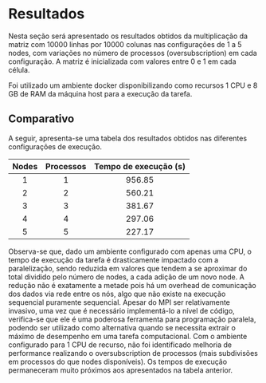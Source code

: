# Resultados

Nesta seção será apresentado os resultados obtidos da multiplicação da matriz com 10000 linhas por 10000 colunas nas configurações de 1 a 5 nodes, com variações no número de processos (oversubscription) em cada configuração. A matriz é inicializada com valores entre 0 e 1 em cada célula.

Foi utilizado um ambiente docker disponibilizando como recursos 1 CPU e 8 GB de RAM da máquina host para a execução da tarefa.

## Comparativo

A seguir, apresenta-se uma tabela dos resultados obtidos nas diferentes configurações de execução.

| Nodes | Processos | Tempo de execução (s) |
| :---: | :-------: | :-------------------: |
|   1   |     1     |        956.85         |
|   2   |     2     |        560.21         |
|   3   |     3     |        381.67         |
|   4   |     4     |        297.06         |
|   5   |     5     |        227.17         |

Observa-se que, dado um ambiente configurado com apenas uma CPU, o tempo de execução da tarefa é drasticamente impactado com a paralelização, sendo reduzida em valores que tendem a se aproximar do total dividido pelo número de nodes, a cada adição de um novo node. A redução não é exatamente a metade pois há um overhead de comunicação dos dados via rede entre os nós, algo que não existe na execução sequencial puramente sequencial. Apesar do MPI ser relativamente invasivo, uma vez que é necessário implementá-lo a nível de código, verifica-se que ele é uma poderosa ferramenta para programação paralela, podendo ser utilizado como alternativa quando se necessita extrair o máximo de desempenho em uma tarefa computacional. Com o ambiente configurado para 1 CPU de recurso, não foi identificado melhoria de performance realizando o oversubscription de processos (mais subdivisões em processos do que nodes disponíveis). Os tempos de execução permaneceram muito próximos aos apresentados na tabela anterior.